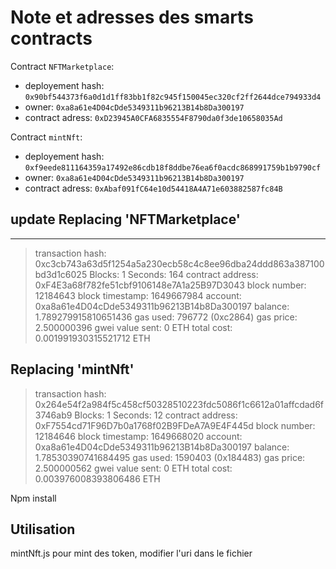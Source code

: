 # Note et adresses des smarts contracts

Contract `NFTMarketplace`:
- deployement hash: `0x90bf544373f6a0d1d1ff83bb1f82c945f150045ec320cf2ff2644dce794933d4`
- owner: `0xa8a61e4D04cDde5349311b96213B14b8Da300197`
- contract adress: `0xD23945A0CFA6835554F8790da0f3de10658035Ad`

Contract `mintNft`:
- deployement hash: `0xf9eede811164359a17492e86cdb18f8ddbe76ea6f0acdc868991759b1b9790cf`
- owner: `0xa8a61e4D04cDde5349311b96213B14b8Da300197`
- contract adress: `0xAbaf091fC64e10d54418A4A71e603882587fc84B`


## update Replacing 'NFTMarketplace'
   --------------------------
   > transaction hash:    0xc3cb743a63d5f1254a5a230ecb58c4c8ee96dba24ddd863a387100bd3d1c6025
   > Blocks: 1            Seconds: 164
   > contract address:    0xF4E3a68f782fe51cbf9106148e7A1a25B97D3043
   > block number:        12184643
   > block timestamp:     1649667984
   > account:             0xa8a61e4D04cDde5349311b96213B14b8Da300197
   > balance:             1.789279915810651436
   > gas used:            796772 (0xc2864)
   > gas price:           2.500000396 gwei
   > value sent:          0 ETH
   > total cost:          0.001991930315521712 ETH

Replacing 'mintNft'
   -------------------
   > transaction hash:    0x264e54f2a984f5c458cf50328510223fdc5086f1c6612a01affcdad6f3746ab9
   > Blocks: 1            Seconds: 12
   > contract address:    0xF7554cd71F96D7b0a1768f02B9FDeA7A9E4F445d
   > block number:        12184646
   > block timestamp:     1649668020
   > account:             0xa8a61e4D04cDde5349311b96213B14b8Da300197
   > balance:             1.78530390741684495
   > gas used:            1590403 (0x184483)
   > gas price:           2.500000562 gwei
   > value sent:          0 ETH
   > total cost:          0.003976008393806486 ETH

Npm install

## Utilisation
mintNft.js pour mint des token, modifier l'uri dans le fichier